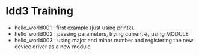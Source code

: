 # ldd3 Training

 - hello_world001 : first example (just using printk).
 - hello_world002 : passing parameters, trying current->, using MODULE_
 - hello_world003 : using major and minor number and registering the new device driver as a new module
